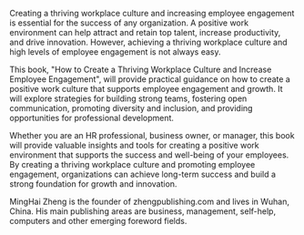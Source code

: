 

Creating a thriving workplace culture and increasing employee engagement is essential for the success of any organization. A positive work environment can help attract and retain top talent, increase productivity, and drive innovation. However, achieving a thriving workplace culture and high levels of employee engagement is not always easy.

This book, "How to Create a Thriving Workplace Culture and Increase Employee Engagement", will provide practical guidance on how to create a positive work culture that supports employee engagement and growth. It will explore strategies for building strong teams, fostering open communication, promoting diversity and inclusion, and providing opportunities for professional development.

Whether you are an HR professional, business owner, or manager, this book will provide valuable insights and tools for creating a positive work environment that supports the success and well-being of your employees. By creating a thriving workplace culture and promoting employee engagement, organizations can achieve long-term success and build a strong foundation for growth and innovation.

MingHai Zheng is the founder of zhengpublishing.com and lives in Wuhan, China. His main publishing areas are business, management, self-help, computers and other emerging foreword fields.
